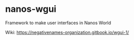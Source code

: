 # nanos-wgui
Framework to make user interfaces in Nanos World

Wiki: https://negativenames-organization.gitbook.io/wgui-1/
